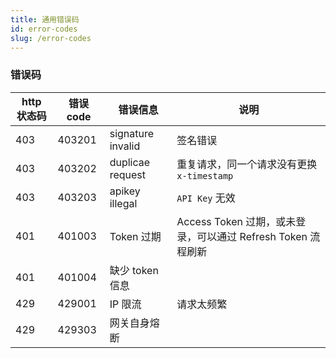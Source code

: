 ```yaml
---
title: 通用错误码
id: error-codes
slug: /error-codes
---
```


### 错误码

| http 状态码 | 错误 code | 错误信息          | 说明                                                         |
| ----------- | --------- | ----------------- | ------------------------------------------------------------ |
| 403         | 403201    | signature invalid | 签名错误                                                     |
| 403         | 403202    | duplicae request  | 重复请求，同一个请求没有更换 `x-timestamp`                   |
| 403         | 403203    | apikey illegal    | `API Key` 无效                                               |
| 401         | 401003    | Token 过期        | Access Token 过期，或未登录，可以通过 Refresh Token 流程刷新 |
| 401         | 401004    | 缺少 token 信息   |                                                              |
| 429         | 429001    | IP 限流           | 请求太频繁                                                   |
| 429         | 429303    | 网关自身熔断      |                                                              |
